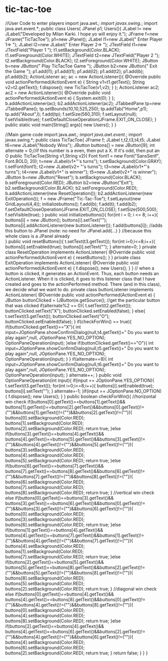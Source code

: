 # tic-tac-toe
//User Code to enter players
import java.awt.*;
import javax.swing.*;
import java.awt.event.*;
public class Users{
    JPanel p1;
    Users(){
         JLabel l= new JLabel("Developed by Milan Karki. I hope yo will enjoy it.");
        JFrame f=new JFrame("TicTacToe");
        p1=new JPanel();
        JLabel l1=new JLabel("      Enter Player 1=>  ");
        JLabel l2=new JLabel("      Enter Player 2=>  ");
        JTextField t1=new JTextField("Player 1 ");
        t1.setBackground(Color.BLACK);
        t1.setForeground(Color.WHITE);
        JTextField t2=new JTextField("Player 2 ");
        t2.setBackground(Color.BLACK);
        t2.setForeground(Color.WHITE);
        JButton b=new JButton("  Play TicTacToe Game  ");
        JButton b2=new JButton("  Exit the Game  ");
        p1.add(l1);
        p1.add(t1);
        p1.add(l2);
        p1.add(t2);
        p1.add(b);
        p1.add(b2);
        ActionListener ac;
        ac = new ActionListener(){
            @Override
            public void actionPerformed(ActionEvent e) {
                String v1=t1.getText();
                String v2=t2.getText();
                f.dispose();
		new TicTacToe(v1,v2);
            }
        };
        ActionListener ac2;
        ac2 = new ActionListener(){
            @Override
            public void actionPerformed(ActionEvent e) {
                System.exit(0);
            }
        };
        b.addActionListener(ac);
        b2.addActionListener(ac2);
        JTabbedPane tp=new JTabbedPane();
        tp.setBounds(10,10,525,250);
        tp.addTab("Home",p1);
        tp.add("About",l);
        f.add(tp);
        f.setSize(560,310);
        f.setLayout(null);
        f.setVisible(true);
        f.setDefaultCloseOperation(JFrame.EXIT_ON_CLOSE);
    }
    public static void main(String[] args){
        new Users();
    }
}



//Main game code
import java.awt.*;
import java.awt.event.*;
import javax.swing.*;
public class TicTacToe{
    JFrame f;
    JLabel t,t2,t3,t4,t5;
    JLabel t6=new JLabel("Nobody Wins");
    JButton buttons[] = new JButton[9]; 
    int alternate = 0;//if this number is a even, then put a X. If it's odd, then put an O
    public TicTacToe(String v1,String v2){
        Font font1 = new Font("SansSerif", Font.BOLD, 20);
        t=new JLabel(v1+"'s turns");
        t.setBackground(Color.GRAY);
        t.setFont(font1);
        t2=new JLabel(v2+ "'s turns");
        t3=new JLabel(v1+"'s turns");
        t4=new JLabel(v1+" is winner");
        t5=new JLabel(v2+" is winner");
        JButton b=new JButton("Reset");
        b.setBackground(Color.BLACK);
        b.setForeground(Color.RED);
        JButton b2=new JButton("Exit");
        b2.setBackground(Color.BLACK);
        b2.setForeground(Color.RED);
        b.addActionListener(new ResetOperation());
        b2.addActionListener(new ExitOperation());
        f = new JFrame("Tic-Tac-Toe");
        f.setLayout(new GridLayout(4,4));
        initializebuttons();
        f.add(b);
        f.add(t);
        f.add(b2);
        f.setDefaultCloseOperation(JFrame.EXIT_ON_CLOSE);
        f.setSize(500,500);
        f.setVisible(true);
    }
    public void initializebuttons(){
        for(int i = 0; i <= 8; i++){
            buttons[i] = new JButton();
            buttons[i].setText("");
            buttons[i].addActionListener(new buttonListener());
            f.add(buttons[i]); //adds this button to JPanel (note: no need for JPanel.add(...)
        }                        //because this whole class is a JPanel already           
    }
    public void resetButtons(){
        t.setText(t3.getText());
        for(int i=0;i<=8;i++){
            buttons[i].setEnabled(true);
            buttons[i].setText("");
        }
        alternate=0;
    }
    private class ResetOperation implements ActionListener{
    @Override
        public void actionPerformed(ActionEvent e) {
            resetButtons();
        }
    }
    private class ExitOperation implements ActionListener{
    @Override
        public void actionPerformed(ActionEvent e) {
            f.dispose();
            new Users();
        }
    }
// when a button is clicked, it generates an ActionEvent. Thus, each button needs an ActionListener. When it is clicked, it goes to this listener class that I have created and goes to the actionPerformed method. There (and in this class), we decide what we want to do.
    private class buttonListener implements ActionListener{
        @Override
        public void actionPerformed(ActionEvent e) { 
            JButton buttonClicked = (JButton)e.getSource(); //get the particular button that was clicked
            if(alternate%2 == 0){
                t.setText(t2.getText());
                buttonClicked.setText("X");
                buttonClicked.setEnabled(false);
            }
            else{
                t.setText(t3.getText());
                buttonClicked.setText("O");
                buttonClicked.setEnabled(false);
            }
            if(checkForWin() == true){
                if(buttonClicked.getText()=="X"){
                    int input=JOptionPane.showConfirmDialog(null,t4.getText()+" Do you want to play again",null, JOptionPane.YES_NO_OPTION);
                    OptionPaneOperation(input);
                }else if(buttonClicked.getText()=="O"){
                    int input=JOptionPane.showConfirmDialog(null,t5.getText()+" Do you want to play again",null, JOptionPane.YES_NO_OPTION);
                   OptionPaneOperation(input);
                }
            }
            if(alternate==8){
                int input=JOptionPane.showConfirmDialog(null,t6.getText()+" Do you want to play again",null, JOptionPane.YES_NO_OPTION);
                OptionPaneOperation(input);
            }
            alternate++;
        }
        public void OptionPaneOperation(int input){
            if(input == JOptionPane.YES_OPTION){
                t.setText(t3.getText());
                for(int i=0;i<=8;i++){
                    buttons[i].setEnabled(true);
                    buttons[i].setText("");
                }
                alternate=-1;
            }if(input == JOptionPane.NO_OPTION){
                f.dispose();
                new Users();
            }
        }
        public boolean checkForWin(){
            //horizontal win check
            if(buttons[0].getText()==buttons[1].getText()&& buttons[1].getText()==buttons[2].getText()&&buttons[0].getText()!=("")&&buttons[1].getText()!=("")&&buttons[2].getText()!=("")){
               buttons[0].setBackground(Color.RED);
               buttons[1].setBackground(Color.RED);
               buttons[2].setBackground(Color.RED);
                return true;
            }else if(buttons[3].getText()==buttons[4].getText()&& buttons[4].getText()==buttons[5].getText()&&buttons[3].getText()!=("")&&buttons[4].getText()!=("")&&buttons[5].getText()!=("")){
                buttons[3].setBackground(Color.RED);
               buttons[4].setBackground(Color.RED);
               buttons[5].setBackground(Color.RED);
                return true;
            }else if(buttons[6].getText()==buttons[7].getText()&& buttons[7].getText()==buttons[8].getText()&&buttons[6].getText()!=("")&&buttons[7].getText()!=("")&&buttons[8].getText()!=("")){
                buttons[6].setBackground(Color.RED);
               buttons[7].setBackground(Color.RED);
               buttons[8].setBackground(Color.RED);
                return true;
            }
            //vertical win check
            else if(buttons[0].getText()==buttons[3].getText()&& buttons[3].getText()==buttons[6].getText()&&buttons[0].getText()!=("")&&buttons[3].getText()!=("")&&buttons[6].getText()!=("")){
                buttons[0].setBackground(Color.RED);
               buttons[3].setBackground(Color.RED);
               buttons[6].setBackground(Color.RED);
                return true;
            }else if(buttons[1].getText()==buttons[4].getText()&& buttons[4].getText()==buttons[7].getText()&&buttons[1].getText()!=("")&&buttons[4].getText()!=("")&&buttons[7].getText()!=("")){
                buttons[4].setBackground(Color.RED);
               buttons[1].setBackground(Color.RED);
               buttons[7].setBackground(Color.RED);
                return true;
            }else if(buttons[2].getText()==buttons[5].getText()&& buttons[5].getText()==buttons[8].getText()&&buttons[2].getText()!=("")&&buttons[5].getText()!=("")&&buttons[8].getText()!=("")){
                buttons[8].setBackground(Color.RED);
               buttons[5].setBackground(Color.RED);
               buttons[2].setBackground(Color.RED);
                return true;
            }
            //diagonal win check
            else if(buttons[0].getText()==buttons[4].getText()&& buttons[4].getText()==buttons[8].getText()&&buttons[0].getText()!=("")&&buttons[4].getText()!=("")&&buttons[8].getText()!=("")){
                buttons[0].setBackground(Color.RED);
               buttons[4].setBackground(Color.RED);
               buttons[8].setBackground(Color.RED);
                return true;
            }else if(buttons[2].getText()==buttons[4].getText()&& buttons[4].getText()==buttons[6].getText()&&buttons[2].getText()!=("")&&buttons[4].getText()!=("")&&buttons[6].getText()!=("")){
                buttons[4].setBackground(Color.RED);
               buttons[6].setBackground(Color.RED);
               buttons[2].setBackground(Color.RED);
                return true;
            }
            return false;
        } 
    }
}
